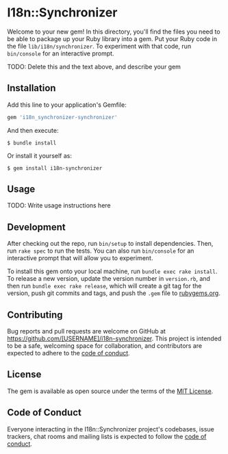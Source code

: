 # I18n::Synchronizer

Welcome to your new gem! In this directory, you'll find the files you need to be able to package up your Ruby library into a gem. Put your Ruby code in the file `lib/i18n/synchronizer`. To experiment with that code, run `bin/console` for an interactive prompt.

TODO: Delete this and the text above, and describe your gem

## Installation

Add this line to your application's Gemfile:

```ruby
gem 'i18n_synchronizer-synchronizer'
```

And then execute:

    $ bundle install

Or install it yourself as:

    $ gem install i18n-synchronizer

## Usage

TODO: Write usage instructions here

## Development

After checking out the repo, run `bin/setup` to install dependencies. Then, run `rake spec` to run the tests. You can also run `bin/console` for an interactive prompt that will allow you to experiment.

To install this gem onto your local machine, run `bundle exec rake install`. To release a new version, update the version number in `version.rb`, and then run `bundle exec rake release`, which will create a git tag for the version, push git commits and tags, and push the `.gem` file to [rubygems.org](https://rubygems.org).

## Contributing

Bug reports and pull requests are welcome on GitHub at https://github.com/[USERNAME]/i18n-synchronizer. This project is intended to be a safe, welcoming space for collaboration, and contributors are expected to adhere to the [code of conduct](https://github.com/[USERNAME]/i18n-synchronizer/blob/master/CODE_OF_CONDUCT.md).


## License

The gem is available as open source under the terms of the [MIT License](https://opensource.org/licenses/MIT).

## Code of Conduct

Everyone interacting in the I18n::Synchronizer project's codebases, issue trackers, chat rooms and mailing lists is expected to follow the [code of conduct](https://github.com/[USERNAME]/i18n-synchronizer/blob/master/CODE_OF_CONDUCT.md).
